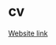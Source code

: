 # cv



[Website link](file:///Users/Toylarose/Desktop/Web%20Development/Drum%20Kit%20Starting%20Files/index.html)
